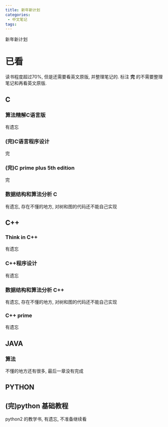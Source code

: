 ```yaml
---
title: 新年新计划
categories:
 - 中文笔记
tags:
---
```


新年新计划

# 已看

读书程度超过70%, 但是还需要看英文原版, 并整理笔记的. 标注 __完__ 的不需要整理笔记和再看英文原版.

## C

### 算法精解C语言版 

有遗忘

### (完)C语言程序设计

完

### (完)C prime plus 5th edition

完

### 数据结构和算法分析 C

有遗忘, 存在不懂的地方, 对树和图的代码还不能自己实现

## C++

### Think in C++

有遗忘

### C++程序设计

有遗忘

### 数据结构和算法分析 C++

有遗忘, 存在不懂的地方, 对树和图的代码还不能自己实现

### C++ prime

有遗忘

## JAVA

### 算法

不懂的地方还有很多, 最后一章没有完成

## PYTHON

## (完)python 基础教程

python2 的教学书, 有遗忘, 不准备继续看
